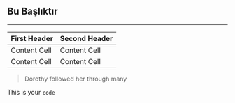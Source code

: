 ## Bu Başlıktır
---
First Header  | Second Header
------------- | -------------
Content Cell  | Content Cell
Content Cell  | Content Cell 

> Dorothy followed her through many

This is your `code`